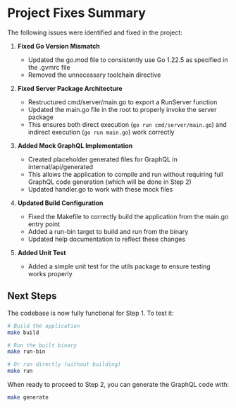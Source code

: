 # Project Fixes Summary

The following issues were identified and fixed in the project:

1. **Fixed Go Version Mismatch**
   - Updated the go.mod file to consistently use Go 1.22.5 as specified in the .gvmrc file
   - Removed the unnecessary toolchain directive

2. **Fixed Server Package Architecture**
   - Restructured cmd/server/main.go to export a RunServer function
   - Updated the main.go file in the root to properly invoke the server package
   - This ensures both direct execution (`go run cmd/server/main.go`) and indirect execution (`go run main.go`) work correctly

3. **Added Mock GraphQL Implementation**
   - Created placeholder generated files for GraphQL in internal/api/generated
   - This allows the application to compile and run without requiring full GraphQL code generation (which will be done in Step 2)
   - Updated handler.go to work with these mock files

4. **Updated Build Configuration**
   - Fixed the Makefile to correctly build the application from the main.go entry point
   - Added a run-bin target to build and run from the binary
   - Updated help documentation to reflect these changes

5. **Added Unit Test**
   - Added a simple unit test for the utils package to ensure testing works properly

## Next Steps

The codebase is now fully functional for Step 1. To test it:

```bash
# Build the application
make build

# Run the built binary
make run-bin

# Or run directly (without building)
make run
```

When ready to proceed to Step 2, you can generate the GraphQL code with:

```bash
make generate
```
